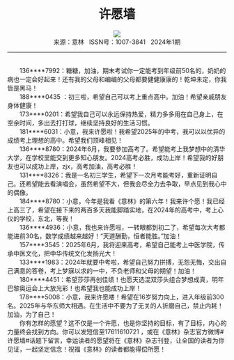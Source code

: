 # <center>许愿墙</center>

<div align=center><img src="http://fslib.vip.qikan.cn/img.ashx?key=%d7%f7%d5%df%a3%ba"></div>

<center>来源：意林   ISSN号：1007-3841   2024年1期</center>

* * *

<br>　　136\*\*\*\*7992：糖糖，加油，期末考试你一定能考到年级前50名的，奶奶的病也一定会好起来！还有我的父母和编编的父母都要健健康康的！乾坤未定，你我皆是黑马！  
　　188\*\*\*\*0435 ：初三啦，希望自己可以考上重点高中。加油！希望亲戚朋友身体健康！  
　　173\*\*\*\*0201：希望我自己可以永远保持热爱，精力多多用在自己身上，在空余时间，多出去打打球，继续坚持良好的生活习惯。  
　　181\*\*\*\*6031：小意，我来许愿啦！我希望2025年的中考，我可以以优异的成绩考上理想的高中。希望我们顶峰相见！  
　　136\*\*\*\*8780：2024年6月，我要參加高考了。希望能考上我梦想中的清华大学，在学校里能交到更多知心朋友。2024高考必胜，成功上岸！希望我的好朋友也可以成功上岸，zjx，高考加油，高考必胜！  
　　131\*\*\*\*8326：我是一名初三学生，希望下一次月考能考好，重新证明自己。还希望能去看演唱会，虽然希望不大，但我会尽全力去争取，早点见到我心中的偶像。  
　　184\*\*\*\*8780：小意，今年是我看《意林》的第六年！我来许个愿！我已经上高三了，希望在接下来的两百多天我能脚踏实地，在2024年的高考中，考上心仪的学校，东北，等我！  
　　136\*\*\*\*4936：小意，我也来许愿啦，一转眼都到初二了，希望每次大考都能进前30名，数学成绩越来越好！“天道酬勤，恒者能胜。”加油！  
　　157\*\*\*\*3545：2025年6月，我将迎来高考，希望自己能考上中医学院，传承中医文化，把中华传统文化发扬光大！  
　　133\*\*\*\*1983：2024年就要中考啦，希望自己努力拼搏，无怨无悔，交出自己满意的答卷，考上梦寐以求的一中，不负老师和父母的期望！加油！  
　　180\*\*\*\*4451：希望莎莎再创佳绩！也愿天选混双莎头组合梦想成真，明年巴黎奥运会上大放光彩！也希望我也能成功上岸！  
　　178\*\*\*\*5008：小意，我来许愿喽！希望在16岁努力向上，进入年级前300名。2025年与华东师大相遇。在生活中不要为了无关的人折磨自己，禁止内耗！加油，为了自己！  
　　你有怎样的愿望？这不仅是一个许愿，也是你坚持的目标，有了目标，内心的力量终会找到方向。你可以发短信至17611610721 ，或在《意林》杂志官方微博#许愿墙#话题下留言，幸运读者的愿望将在《意林》杂志刊登，让全国的读者为你见证，一起坚定信念！祝福《意林》的读者都能得偿所愿！
